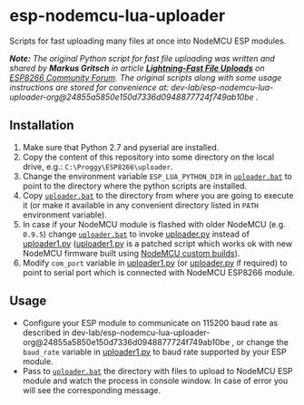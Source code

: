 # esp-nodemcu-lua-uploader
Scripts for fast uploading many files at once into NodeMCU ESP modules.

_**Note:** The original Python script for fast file uploading was written and shared by **Markus Gritsch** in article [**Lightning-Fast File Uploads**](http://www.esp8266.com/viewtopic.php?f=22&t=1026&start=16) on [ESP8266 Community Forum](http://www.esp8266.com).
The original scripts along with some usage instructions are stored for convenience at: dev-lab/esp-nodemcu-lua-uploader-org@24855a5850e150d7336d0948877724f749ab10be ._

## Installation

1. Make sure that Python 2.7 and pyserial are installed.
2. Copy the content of this repository into some directory on the local drive, e.g.: `C:\Proggy\ESP8266\uploader`.
3. Change the environment variable `ESP_LUA_PYTHON_DIR` in [`uploader.bat`](uploader.bat) to point to the directory where the python scripts are installed.
4. Copy [`uploader.bat`](uploader.bat) to the directory from where you are going to execute it (or make it available in any convenient directory listed in `PATH` environment variable).
5. In case if your NodeMCU module is flashed with older NodeMCU (e.g. `0.9.5`) change [`uploader.bat`](uploader.bat) to invoke [uploader.py](uploader.py) instead of [uploader1.py](uploader1.py) ([uploader1.py](uploader1.py) is a patched script which works ok with new NodeMCU firmware built using [NodeMCU custom builds](http://nodemcu-build.com/)).
6. Modify `com_port` variable in [uploader1.py](uploader1.py) (or [uploader.py](uploader1.py) if required) to point to serial port which is connected with NodeMCU ESP8266 module.

## Usage

* Configure your ESP module to communicate on 115200 baud rate as described in dev-lab/esp-nodemcu-lua-uploader-org@24855a5850e150d7336d0948877724f749ab10be , or change the `baud_rate` variable in [uploader1.py](uploader1.py) to baud rate supported by your ESP module.
* Pass to [`uploader.bat`](uploader.bat) the directory with files to upload to NodeMCU ESP module and watch the process in console window. In case of error you will see the corresponding message.



